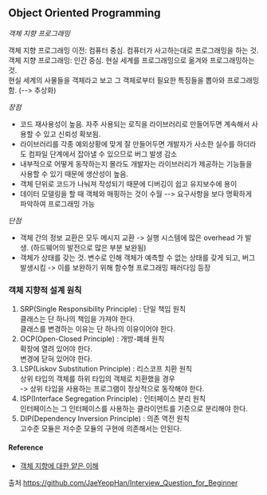 ## Object Oriented Programming

_객체 지향 프로그래밍_

객체 지향 프로그래밍 이전: 컴퓨터 중심. 컴퓨터가 사고하는대로 프로그래밍을 하는 것.  
객체 지향 프로그래밍: 인간 중심. 현실 세계를 프로그래밍으로 옮겨와 프로그래밍하는 것.  
현실 세계의 사물들을 객체라고 보고 그 객체로부터 필요한 특징들을 뽑아와 프로그래밍 함. (--> 추상화)  

_장점_
- 코드 재사용성이 높음. 자주 사용되는 로직을 라이브러리로 만들어두면 계속해서 사용할 수 있고 신뢰성 확보됨.  
- 라이브러리를 각종 예외상황에 맞게 잘 만들어두면 개발자가 사소한 실수를 하더라도 컴파일 단계에서 잡아낼 수 있으므로 버그 발생 감소  
- 내부적으로 어떻게 동작하는지 몰라도 개발자는 라이브러리가 제공하는 기능들을 사용할 수 있기 때문에 생산성이 높음.   
- 객체 단위로 코드가 나눠져 작성되기 때문에 디버깅이 쉽고 유지보수에 용이   
- 데이터 모델링을 할 때 객체와 매핑하는 것이 수월 --> 요구사항을 보다 명확하게 파악하여 프로그래밍 가능  

_단점_
- 객체 간의 정보 교환은 모두 메시지 교환 -> 실행 시스템에 많은 overhead 가 발생. (하드웨어의 발전으로 많은 부분 보완됨)  
- 객체가 상태를 갖는 것. 변수로 인해 객체가 예측할 수 없는 상태를 갖게 되고, 버그 발생시킴 -> 이를 보완하기 위해 함수형 프로그래밍 패러다임 등장

### 객체 지향적 설계 원칙

1.  SRP(Single Responsibility Principle) : 단일 책임 원칙  
    클래스는 단 하나의 책임을 가져야 한다.  
    클래스를 변경하는 이유는 단 하나의 이유이어야 한다.  
2.  OCP(Open-Closed Principle) : 개방-폐쇄 원칙  
    확장에 열려 있어야 한다.  
    변경에 닫혀 있어야 한다.  
3.  LSP(Liskov Substitution Principle) : 리스코프 치환 원칙  
    상위 타입의 객체를 하위 타입의 객체로 치환했을 경우  
    -> 상위 타입을 사용하는 프로그램이 정상적으로 동작해야 한다.  
4.  ISP(Interface Segregation Principle) : 인터페이스 분리 원칙  
    인터페이스는 그 인터페이스를 사용하는 클라이언트를 기준으로 분리해야 한다.  
5.  DIP(Dependency Inversion Principle) : 의존 역전 원칙   
    고수준 모듈은 저수준 모듈의 구현에 의존해서는 안된다.  

#### Reference

* [객체 지향에 대한 얕은 이해](http://asfirstalways.tistory.com/177)  



출처 https://github.com/JaeYeopHan/Interview_Question_for_Beginner
